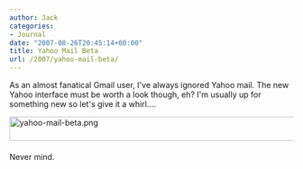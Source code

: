```yaml
---
author: Jack
categories:
- Journal
date: "2007-08-26T20:45:14+00:00"
title: Yahoo Mail Beta
url: /2007/yahoo-mail-beta/
---
```


As an almost fanatical Gmail user, I've always ignored Yahoo mail. The new Yahoo interface must be worth a look though, eh? I'm usually up for something new so let's give it a whirl&#8230;. 

<span class="mt-enclosure mt-enclosure-image"><img alt="yahoo-mail-beta.png" src="/files/yahoo-mail-beta.png" width="506" height="43" class="mt-image-left" style="float: left; margin: 0 20px 20px 0;" /></span> 

Never mind.